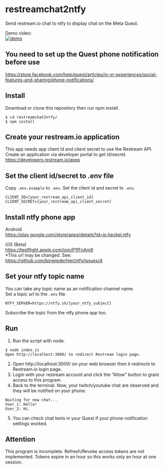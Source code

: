 # restreamchat2ntfy
Send restream.io chat to ntfy to display chat on the Meta Quest.  

Demo video:  
[![demo](https://img.youtube.com/vi/A9jHb0oVpBE/0.jpg)](https://www.youtube.com/watch?v=A9jHb0oVpBE)

## You need to set up the Quest phone notification before use
https://store.facebook.com/help/quest/articles/in-vr-experiences/social-features-and-sharing/phone-notifications/

## Install
Download or clone this repository then run npm install.
```
$ cd restreamchat2ntfy/
$ npm install
```

## Create your restream.io application
This app needs app client id and client secret to use the Restream API. Create an application via developer portal to get id/secret.  
https://developers.restream.io/apps

## Set the client id/secret to .env file
Copy `.env.example` to `.env`. Set the client id and secret to `.env`.
```
CLIENT_ID=[your_restream_api_client_id]
CLIENT_SECRET=[your_restream_api_client_secret]
```

## Install ntfy phone app
Android  
https://play.google.com/store/apps/details?id=io.heckel.ntfy

iOS (Beta)  
https://testflight.apple.com/join/P1fFnAm9  
*This url may be changed. See: https://github.com/binwiederhier/ntfy/issues/4

## Set your ntfy topic name
You can take any topic name as an notification channel name.  
Set a topic url to the `.env` file
```
NTFY_SERVER=https://ntfy.sh/[your_ntfy_subject]
```

Subscribe the topic from the ntfy phone app too.

## Run

1. Run the script with node.
```
$ node index.js
Open http://localhost:3000/ to redirect Restream login page.
```

2. Open http://localhost:3000/ on your web browser then it redirects to Restream.io login page.
3. Login with your restream account and click the "Allow" button to grant access to this program.
4. Back to the terminal. Now, your twitch/youtube chat are observed and they will be notified on your phone.
```
Waiting for new chat...
User_1: Hello!
User_2: Hi.
```
5. You can check chat texts in your Quest if your phone notification settings worked.

## Attention
This program is incomplete. Refresh/Revoke access tokens are not implemented. Tokens expire in an hour so this works only an hour at one session.
